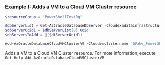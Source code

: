 ### Example 1: Adds a VM to a Cloud VM Cluster resource
```powershell
$resourceGroup = "PowerShellTestRg"

$dbServerList = Get-AzOracleDatabaseDbServer -Cloudexadatainfrastructurename "OFake_PowerShellTestExaInfra" -ResourceGroupName $resourceGroup
$dbServerOcid1 = $dbServerList[0].Ocid
$dbServersToAdd = @($dbServerOcid1)

Add-AzOracleDatabaseCloudVMClusterVM -Cloudvmclustername "OFake_PowerShellTestVmCluster" -ResourceGroupName $resourceGroup -DbServer $dbServersToAdd
```

Adds a VM to a Cloud VM Cluster resource.
For more information, execute `Get-Help Add-AzOracleDatabaseCloudVMClusterVM`